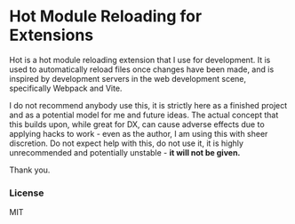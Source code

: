# Hot Module Reloading for Extensions
Hot is a hot module reloading extension that I use for development. It is used
to automatically reload files once changes have been made, and is inspired by
development servers in the web development scene, specifically Webpack and Vite.

I do not recommend anybody use this, it is strictly here as a finished project
and as a potential model for me and future ideas. The actual concept that this
builds upon, while great for DX, can cause adverse effects due to applying hacks
to work - even as the author, I am using this with sheer discretion. Do not
expect help with this, do not use it, it is highly unrecommended and potentially
unstable - **it will not be given.**

Thank you.

### License
MIT
